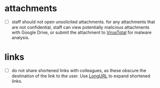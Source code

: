 # attachments

- [ ] staff should not open unsolicited attachments. for any attachments that are not 
confidential, staff can view potentially malicious attachments with Google 
Drive, or submit the attachment to [VirusTotal](https://virustotal.com) for malware analysis.

# links

- [ ] do not share shortened links with colleagues, as these obscure the 
destination of the link to the user. Use [LongURL](http://longurl.org) to expand shortened 
links.

